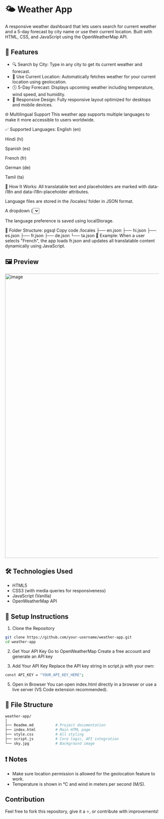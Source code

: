 # 🌤️ Weather App
A responsive weather dashboard that lets users search for current weather and a 5-day forecast by city name or use their current location. Built with HTML, CSS, and JavaScript using the OpenWeatherMap API.

## 🚀 Features
- 🔍 Search by City: Type in any city to get its current weather and forecast.
- 📍 Use Current Location: Automatically fetches weather for your current location using geolocation.
- 🕔 5-Day Forecast: Displays upcoming weather including temperature, wind speed, and humidity.
- 🎨 Responsive Design: Fully responsive layout optimized for desktops and mobile devices.



🌐 Multilingual Support
This weather app supports multiple languages to make it more accessible to users worldwide.

✅ Supported Languages:
English (en)

Hindi (hi)

Spanish (es)

French (fr)

German (de)

Tamil (ta)

📄 How It Works:
All translatable text and placeholders are marked with data-i18n and data-i18n-placeholder attributes.

Language files are stored in the /locales/ folder in JSON format.

A dropdown (<select>) lets users choose their preferred language.

The language preference is saved using localStorage.

📁 Folder Structure:
pgsql
Copy code
/locales
  ├── en.json
  ├── hi.json
  ├── es.json
  ├── fr.json
  ├── de.json
  └── ta.json
🚀 Example:
When a user selects "French", the app loads fr.json and updates all translatable content dynamically using JavaScript.


## 🖼️ Preview
<img width="1852" height="929" alt="image" src="https://github.com/user-attachments/assets/5f499971-2ed9-4135-95a2-b00f1e44dcd2" />

## 🛠️ Technologies Used
- HTML5
- CSS3 (with media queries for responsiveness)
- JavaScript (Vanilla)
- OpenWeatherMap API

## 🧾 Setup Instructions
1. Clone the Repository
```bash
git clone https://github.com/your-username/weather-app.git
cd weather-app
```

2. Get Your API Key
Go to OpenWeatherMap
Create a free account and generate an API key

3. Add Your API Key
Replace the API key string in script.js with your own:
```bash
const API_KEY = "YOUR_API_KEY_HERE";
```

5. Open in Browser
You can open index.html directly in a browser or use a live server (VS Code extension recommended).

## 📂 File Structure
```bash
weather-app/
│
├── Readme.md          # Project documentation
├── index.html         # Main HTML page
├── style.css          # All styling
├── script.js          # Core logic, API integration
└── sky.jpg            # Background image
```

## ❗ Notes
- Make sure location permission is allowed for the geolocation feature to work.
- Temperature is shown in °C and wind in meters per second (M/S).

## Contribution
Feel free to fork this repository, give it a ⭐, or contribute with improvements!

